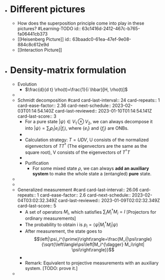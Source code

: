 - # Different pictures
	- How does the superposition principle come into play in these pictures? #Learning-TODO
	  id:: 63c1416d-2412-467c-b765-fa06441cb373
	- [[Heisenberg Picture]]
	  id:: 63baadc0-61ea-47ef-9e08-884c8c612e9d
	- [[Interaction Picture]]
- # Density-matrix formulation
	- Evolution
		- $\frac{d}{d t} \rho(t)=\frac{1}{i \hbar}[H, \rho(t)]$
	-
	- Schmidt decomposition #card
	  card-last-interval:: 24
	  card-repeats:: 1
	  card-ease-factor:: 2.36
	  card-next-schedule:: 2023-02-03T01:14:54.140Z
	  card-last-reviewed:: 2023-01-10T01:14:54.141Z
	  card-last-score:: 3
		- For a pure state $|\psi\rangle\in V_1\otimes V_2$, we can always decompose it into $|\psi\rangle=\sum_ip_i|e_i\rangle| f_i\rangle$, where $\{e_i\}$ and $\{f_j\}$ are ONBs.
		-
		- Calculation strategy: $T=UDV$, U consists of the normalized eigenvectors of ${T T^\dag}$ (The eigenvectors are the same as the square root), V consists of the eigenvectors of ${T^\dag T}$
		-
		- Purification
			- For some mixed state $\rho$, we can always **add an auxiliary system** to make the whole state a (entangled) **pure** state.
	-
	-
	- Generalized measurement #card
	  card-last-interval:: 26.06
	  card-repeats:: 1
	  card-ease-factor:: 2.6
	  card-next-schedule:: 2023-02-04T03:02:32.349Z
	  card-last-reviewed:: 2023-01-09T02:02:32.349Z
	  card-last-score:: 5
		- A set of operators $M_i$, which satisfies $\sum_iM_i^\dag M_i=I$ [Projectors for ordinary measurements]
		- The probability to obtain i is $p_i=\left\langle\psi\left|M_i^{\dagger} M_i\right| \psi\right\rangle$
		- After measurement, the state goes to $$\left|\psi_i^{\prime}\right\rangle=\frac{M_i|\psi\rangle}{\sqrt{\left\langle\psi\left|M_i^{\dagger} M_i\right| \psi\right\rangle}}$$
		-
		- Remark: Equivalent to projective measurements with an auxiliary system. [TODO: prove it.]
	-